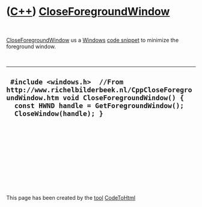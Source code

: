 
 

 

 

 

 

([C++](Cpp.md)) [CloseForegroundWindow](CppCloseForegroundWindow.md)
======================================================================

 

[CloseForegroundWindow](CppCloseForegroundWindow.md) us a
[Windows](CppWindows.md) [code snippet](CppCodeSnippets.md) to
minimize the foreground window.

 

  --------------------------------------------------------------------------------------------------------------------------------------------------------------------------------------------------
  ` #include <windows.h>  //From http://www.richelbilderbeek.nl/CppCloseForegroundWindow.htm void CloseForegroundWindow() {   const HWND handle = GetForegroundWindow();   CloseWindow(handle); }`
  --------------------------------------------------------------------------------------------------------------------------------------------------------------------------------------------------

 

 

 

 

 

 

This page has been created by the [tool](Tools.md)
[CodeToHtml](ToolCodeToHtml.md)
